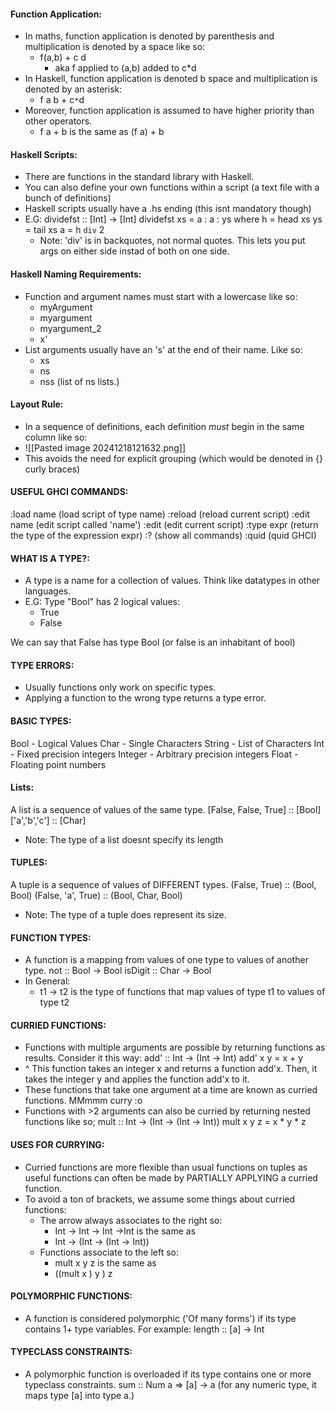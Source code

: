#### Function Application:
- In maths, function application is denoted by parenthesis and multiplication is denoted by a space like so:
	- f(a,b) + c d
		- aka f applied to (a,b) added to c*d
- In Haskell, function application is denoted b space and multiplication is denoted by an asterisk:
	- f a b + c`*`d
- Moreover, function application is assumed to have higher priority than other operators.
	- f a + b is the same as (f a) + b

#### Haskell Scripts:
- There are functions in the standard library with Haskell.
- You can also define your own functions within a script (a text file with a bunch of definitions)
- Haskell scripts usually have a .hs ending (this isnt mandatory though)
- E.G:
	 dividefst :: [Int] -> [Int]
		dividefst xs = a : a : ys 
				where h = head xs
				ys = tail xs
				a = h `div` 2
	- Note: 'div' is in backquotes, not normal quotes. This lets you put args on either side instad of both on one side.

#### Haskell Naming Requirements: 
- Function and argument names must start with a lowercase like so:
	- myArgument
	- myargument
	- myargument_2
	- x'
- List arguments usually have an 's' at the end of their name. Like so:
	- xs
	- ns
	- nss (list of ns lists.)

#### Layout Rule:
- In a sequence of definitions, each definition *must* begin in the same column like so:
- ![[Pasted image 20241218121632.png]]
- This avoids the need for explicit grouping (which would be denoted in {} curly braces)

#### USEFUL GHCI COMMANDS:
:load name (load script of type name)
:reload (reload current script)
:edit name (edit script called 'name')
:edit (edit current script)
:type expr (return the type of the expression expr)
:? (show all commands)
:quid (quid GHCI)

#### WHAT IS A TYPE?:
- A type is a name for a collection of values. Think like datatypes in other languages.
- E.G: Type "Bool" has 2 logical values:
	- True
	- False

We can say that False has type Bool (or false is an inhabitant of bool)

#### TYPE ERRORS:
- Usually functions only work on specific types. 
- Applying a function to the wrong type returns a type error.

#### BASIC TYPES:
Bool - Logical Values
Char - Single Characters
String - List of Characters
Int - Fixed precision integers
Integer - Arbitrary precision integers
Float - Floating point numbers

#### Lists: 
A list is a sequence of values of the same type.
	[False, False, True] :: [Bool]
	['a','b','c'] :: [Char]
- Note: The type of a list doesnt specify its length 

#### TUPLES: 
A tuple is a sequence of values of DIFFERENT types.
	(False, True) :: (Bool, Bool)
	(False, 'a', True) :: (Bool, Char, Bool)
- Note: The type of a tuple does represent its size.

#### FUNCTION TYPES: 
- A function is a mapping from values of one type to values of another type.
		not :: Bool -> Bool
		isDigit :: Char -> Bool
- In General:
	- t1 -> t2 is the type of functions that map values of type t1 to values of type t2

#### CURRIED FUNCTIONS:
- Functions with multiple arguments are possible by returning functions as results. Consider it this way:
	add' :: Int -> (Int -> Int)
	add' x y = x + y
- ^ This function takes an integer x and returns a function add'x. Then, it takes the integer y and applies the function add'x to it.
- These functions that take one argument at a time are known as curried functions. MMmmm curry :o 
- Functions with >2 arguments can also be curried by returning nested functions like so;
	mult :: Int -> (Int -> (Int -> Int))
	mult x y z = x * y * z

#### USES FOR CURRYING:
- Curried functions are more flexible than usual functions on tuples as useful functions can often be made by PARTIALLY APPLYING a curried function.
- To avoid a ton of brackets, we assume some things about curried functions:
	- The arrow always associates to the right so:
		- Int -> Int -> Int ->Int is the same as
		- Int -> (Int -> (Int -> Int))
	- Functions associate to the left so:
		- mult x y z is the same as
		- ((mult x ) y ) z


#### POLYMORPHIC FUNCTIONS:
- A function is considered polymorphic ('Of many forms') if its type contains 1+ type variables. For example:
		length :: [a] -> Int

#### TYPECLASS CONSTRAINTS:
- A polymorphic function is overloaded if its type contains one or more typeclass constraints.
		sum :: Num a => [a] -> a
		(for any numeric type, it maps type [a] into type a.)
		

